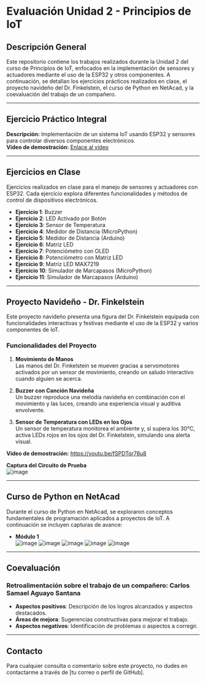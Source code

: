 # Evaluación Unidad 2 - Principios de IoT

## Descripción General
Este repositorio contiene los trabajos realizados durante la Unidad 2 del curso de Principios de IoT, enfocados en la implementación de sensores y actuadores mediante el uso de la ESP32 y otros componentes. A continuación, se detallan los ejercicios prácticos realizados en clase, el proyecto navideño del Dr. Finkelstein, el curso de Python en NetAcad, y la coevaluación del trabajo de un compañero.

---

## Ejercicio Práctico Integral
**Descripción:** Implementación de un sistema IoT usando ESP32 y sensores para controlar diversos componentes electrónicos.  
**Video de demostración:** [Enlace al video](URL_DE_TU_VIDEO)  

---

## Ejercicios en Clase
Ejercicios realizados en clase para el manejo de sensores y actuadores con ESP32. Cada ejercicio explora diferentes funcionalidades y métodos de control de dispositivos electrónicos.

- **Ejercicio 1**: Buzzer
- **Ejercicio 2**: LED Activado por Botón
- **Ejercicio 3**: Sensor de Temperatura
- **Ejercicio 4**: Medidor de Distancia (MicroPython)
- **Ejercicio 5**: Medidor de Distancia (Arduino)
- **Ejercicio 6**: Matriz LED
- **Ejercicio 7**: Potenciómetro con OLED
- **Ejercicio 8**: Potenciómetro con Matriz LED
- **Ejercicio 9**: Matriz LED MAX7219
- **Ejercicio 10**: Simulador de Marcapasos (MicroPython)
- **Ejercicio 11**: Simulador de Marcapasos (Arduino)

---

## Proyecto Navideño - Dr. Finkelstein

Este proyecto navideño presenta una figura del Dr. Finkelstein equipada con funcionalidades interactivas y festivas mediante el uso de la ESP32 y varios componentes de IoT. 

### Funcionalidades del Proyecto
1. **Movimiento de Manos**  
   Las manos del Dr. Finkelstein se mueven gracias a servomotores activados por un sensor de movimiento, creando un saludo interactivo cuando alguien se acerca.

2. **Buzzer con Canción Navideña**  
   Un buzzer reproduce una melodía navideña en combinación con el movimiento y las luces, creando una experiencia visual y auditiva envolvente.

3. **Sensor de Temperatura con LEDs en los Ojos**  
   Un sensor de temperatura monitorea el ambiente y, si supera los 30°C, activa LEDs rojos en los ojos del Dr. Finkelstein, simulando una alerta visual.

**Video de demostración:** https://youtu.be/fSPDTqr78u8

**Captura del Circuito de Prueba**  
![image](https://github.com/user-attachments/assets/1b5b2d80-71a6-444d-92f0-8924f490777e)

---

## Curso de Python en NetAcad

Durante el curso de Python en NetAcad, se exploraron conceptos fundamentales de programación aplicados a proyectos de IoT. A continuación se incluyen capturas de avance:

- **Módulo 1**  
  ![image](https://github.com/user-attachments/assets/c86709f9-eb6d-47ed-9691-7e8b6c25fc3e)
  ![image](https://github.com/user-attachments/assets/92c1776d-b904-431f-827d-255f3edf5cf0)
  ![image](https://github.com/user-attachments/assets/c1efdca9-ae69-40c9-a132-dc2a6184e878)
  ![image](https://github.com/user-attachments/assets/3f65761c-43d9-49e1-950b-d190fc07f7a9)
  ![image](https://github.com/user-attachments/assets/e5f6e392-5473-4307-bbc3-6966fdc110a8)

---

## Coevaluación

### Retroalimentación sobre el trabajo de un compañero: Carlos Samael Aguayo Santana

- **Aspectos positivos**: Descripción de los logros alcanzados y aspectos destacados.
- **Áreas de mejora**: Sugerencias constructivas para mejorar el trabajo.
- **Aspectos negativos**: Identificación de problemas o aspectos a corregir.

---

## Contacto
Para cualquier consulta o comentario sobre este proyecto, no dudes en contactarme a través de [tu correo o perfil de GitHub].

